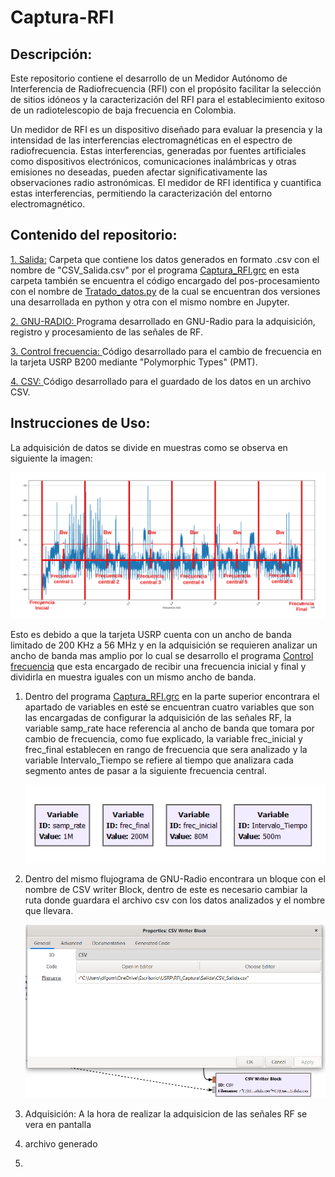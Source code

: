 # Captura-RFI

## Descripción:  

Este repositorio contiene el desarrollo de un Medidor Autónomo de Interferencia de Radiofrecuencia (RFI) con el propósito facilitar la selección de sitios idóneos y la caracterización del RFI para el establecimiento exitoso de un radiotelescopio de baja frecuencia en Colombia.

Un medidor de RFI es un dispositivo diseñado para evaluar la presencia y la intensidad de las interferencias electromagnéticas en el espectro de radiofrecuencia. Estas interferencias, generadas por fuentes artificiales como dispositivos electrónicos, comunicaciones inalámbricas y otras emisiones no deseadas, pueden afectar significativamente las observaciones radio astronómicas. El medidor de RFI identifica y cuantifica estas interferencias, permitiendo la caracterización del entorno electromagnético.

## Contenido del repositorio:

[1. Salida:](/Salida/) Carpeta que contiene los datos generados en formato .csv con el nombre de "CSV_Salida.csv" por el programa [Captura_RFI.grc](/Captura_RFI.grc) en esta carpeta también se encuentra el código encargado del pos-procesamiento con el nombre de [Tratado_datos.py](/Salida/Tratado_datos.py) de la cual se encuentran dos versiones una desarrollada en python y otra con el mismo nombre en Jupyter.

[2. GNU-RADIO: ](/Captura_RFI.grc) Programa desarrollado en GNU-Radio para la adquisición, registro y procesamiento de las señales de RF.

[3. Control frecuencia: ](/Control_Frecuencia.py) Código desarrollado para el cambio de frecuencia en la tarjeta USRP B200 mediante "Polymorphic Types" (PMT).

[4. CSV: ](/CSV.py) Código desarrollado para el guardado de los datos en un archivo CSV.

## Instrucciones de Uso:

La adquisición de datos se divide en muestras como se observa en siguiente la imagen:

![Medidor](./img/Diagrama%20medidor%20.png)

Esto es debido a que la tarjeta USRP cuenta con un ancho de banda limitado de 200 KHz a 56 MHz y en la adquisición se requieren analizar un ancho de banda mas amplio por lo cual se desarrollo el programa [Control frecuencia](/Control_Frecuencia.py) que esta encargado de recibir una frecuencia inicial y final y dividirla en muestra iguales con un mismo ancho de banda. 

1. Dentro del programa [Captura_RFI.grc](/Captura_RFI.grc) en la parte superior encontrara el apartado de variables en esté se encuentran cuatro variables que son las encargadas de configurar la adquisición de las señales RF, la variable samp_rate hace referencia al ancho de banda que tomara por cambio de frecuencia, como fue explicado, la variable frec_inicial y frec_final establecen en rango de frecuencia que sera analizado y la variable Intervalo_Tiempo se refiere al tiempo que analizara cada segmento antes de pasar a la siguiente frecuencia central.

    ![Variable](./img/Variables.png)

2. Dentro del mismo flujograma de GNU-Radio encontrara un bloque con el nombre de CSV writer Block, dentro de este es necesario cambiar la ruta donde guardara el archivo csv con los datos analizados y el nombre que llevara. 

    ![Variable](./img/bloc_csv.png)

3. Adquisición: A la hora de realizar la adquisicion de las señales RF se vera en pantalla 

4. archivo generado 

5. 